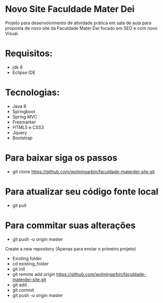 # Novo Site Faculdade Mater Dei

Projeto para desenvolvimento de atividade prática em sala de aula para proposta de novo site da Faculdade Mater Dei focado em SEO e com novo Visual.

# Requisitos:
- jdk 8
- Eclipse IDE

# Tecnologias:
 - Java 8
 - Springboot
 - Spring MVC
 - Freemarker
 - HTML5 e CSS3
 - Jquery
 - Bootstrap

# Para baixar siga os passos
- git clone https://github.com/wolmirgarbin/faculdade-materdei-site.git

# Para atualizar seu código fonte local
- git pull

# Para commitar suas alterações
- git push -u origin master


Create a new repository (Apenas para enviar o primeiro projeto)
- Existing folder
- cd existing_folder
- git init
- git remote add origin https://github.com/wolmirgarbin/faculdade-materdei-site.git
- git add .
- git commit
- git push -u origin master
